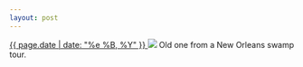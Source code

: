 ```yaml
---
layout: post
---
```


<p>
  <a href="/80">
    <time>{{ page.date | date: "%e %B, %Y" }}</time>
  </a>
  <a href="/80"><img src="{{ site.assets_url }}/80.jpg"/></a>
  <span>Old one from a New Orleans swamp tour.</span>
</p>
